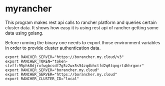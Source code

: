 # myrancher

This program makes rest api calls to rancher platform and queries certain cluster data. It shows how easy it is using rest api of rancher getting some data using golang.

Before running the binary one needs to export those environment variables in order to provide cluster authentication data.
```
export RANCHER_SERVER="https://borancher.my.cloud/v3"
export RANCHER_TOKEN="token-stvff:95phk8djrxfwgbcsdf7g5z2wx5s54zqdbhctfd2q6tqvgrt4hhrgxnr"
export RANCHER_SERVER="borancher.my.cloud"
export RANCHER_SERVER="https://borancher.my.cloud"
export RANCHER_CLUSTER_ID="local"
```
